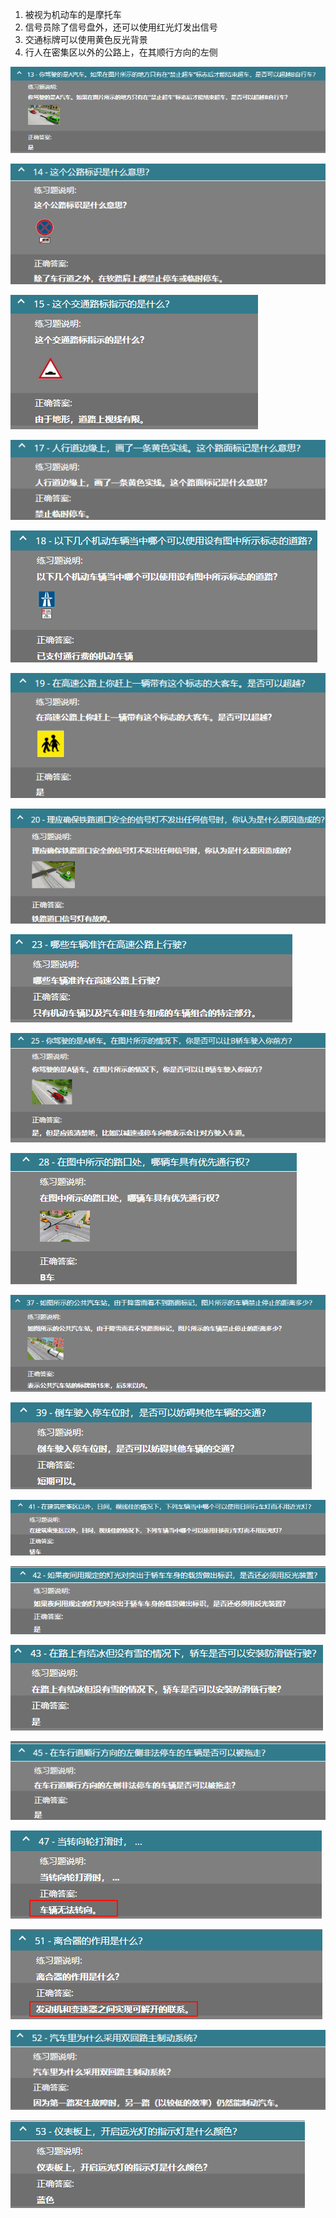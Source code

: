 1. 被视为机动车的是摩托车
2. 信号员除了信号盘外，还可以使用红光灯发出信号
3. 交通标牌可以使用黄色反光背景
4. 行人在密集区以外的公路上，在其顺行方向的左侧

![image-20250304231614678](./assets/image-20250304231614678.png)

![image-20250304231650490](./assets/image-20250304231650490.png)

![image-20250304231709126](./assets/image-20250304231709126.png)

![image-20250304231730537](./assets/image-20250304231730537.png)

![image-20250304231801889](./assets/image-20250304231801889.png)

![image-20250304231820196](./assets/image-20250304231820196.png)

![image-20250304231837043](./assets/image-20250304231837043.png)

![image-20250304231902937](./assets/image-20250304231902937.png)

![image-20250304231939419](./assets/image-20250304231939419.png)

![image-20250304232025712](./assets/image-20250304232025712.png)

![image-20250304232103512](./assets/image-20250304232103512.png)

![image-20250304232124189](./assets/image-20250304232124189.png)

![image-20250304232150711](./assets/image-20250304232150711.png)

![image-20250304232218441](./assets/image-20250304232218441.png)

![image-20250304232233505](./assets/image-20250304232233505.png)

![image-20250304232258822](./assets/image-20250304232258822.png)

![image-20250304232332835](./assets/image-20250304232332835.png)

![image-20250304232415120](./assets/image-20250304232415120.png)

![image-20250304232428841](./assets/image-20250304232428841.png)

![image-20250304232443053](./assets/image-20250304232443053.png)